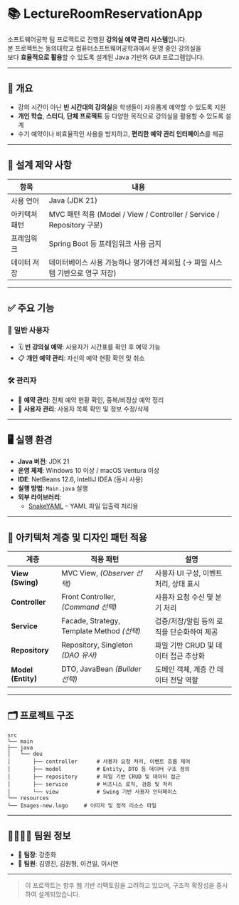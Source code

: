 # 📚 LectureRoomReservationApp

소프트웨어공학 팀 프로젝트로 진행된 **강의실 예약 관리 시스템**입니다.  
본 프로젝트는 동의대학교 컴퓨터소프트웨어공학과에서 운영 중인 강의실을  
보다 **효율적으로 활용**할 수 있도록 설계된 Java 기반의 GUI 프로그램입니다.

---

## 📝 개요

- 강의 시간이 아닌 **빈 시간대의 강의실**을 학생들이 자유롭게 예약할 수 있도록 지원
- **개인 학습**, **스터디**, **단체 프로젝트** 등 다양한 목적으로 강의실을 활용할 수 있도록 설계
- 수기 예약이나 비효율적인 사용을 방지하고, **편리한 예약 관리 인터페이스**를 제공

---

## 📌 설계 제약 사항

| 항목           | 내용                                                         |
|----------------|--------------------------------------------------------------|
| 사용 언어      | Java (JDK 21)                                                |
| 아키텍처 패턴  | MVC 패턴 적용 (Model / View / Controller / Service / Repository 구분) |
| 프레임워크     | Spring Boot 등 프레임워크 사용 금지                          |
| 데이터 저장    | 데이터베이스 사용 가능하나 평가에선 제외됨 (→ 파일 시스템 기반으로 영구 저장) |

---

## ✅ 주요 기능

### 👤 일반 사용자
- 🗓️ **빈 강의실 예약**: 사용자가 시간표를 확인 후 예약 가능
- 📋 **개인 예약 관리**: 자신의 예약 현황 확인 및 취소

### 🛠️ 관리자
- 📌 **예약 관리**: 전체 예약 현황 확인, 중복/비정상 예약 정리
- 👥 **사용자 관리**: 사용자 목록 확인 및 정보 수정/삭제

---

## 🖥️ 실행 환경

- **Java 버전**: JDK 21
- **운영 체제**: Windows 10 이상 / macOS Ventura 이상
- **IDE**: NetBeans 12.6, IntelliJ IDEA (동시 사용)
- **실행 방법**: `Main.java` 실행
- **외부 라이브러리**:
    - [SnakeYAML](https://bitbucket.org/asomov/snakeyaml) – YAML 파일 입출력 처리용

---

## 🧱 아키텍처 계층 및 디자인 패턴 적용

| 계층         | 적용 패턴                        | 설명 |
|--------------|----------------------------------|------|
| **View (Swing)** | MVC View, *(Observer 선택)*          | 사용자 UI 구성, 이벤트 처리, 상태 표시 |
| **Controller**   | Front Controller, *(Command 선택)*  | 사용자 요청 수신 및 분기 처리 |
| **Service**      | Facade, Strategy, Template Method *(선택)* | 검증/저장/알림 등의 로직을 단순화하여 제공 |
| **Repository**   | Repository, Singleton *(DAO 유사)* | 파일 기반 CRUD 및 데이터 접근 추상화 |
| **Model (Entity)** | DTO, JavaBean *(Builder 선택)*      | 도메인 객체, 계층 간 데이터 전달 역할 |

---

## 🗂️ 프로젝트 구조
    src
    └── main
    ├── java
    │   └── deu
    │       ├── controller      # 사용자 요청 처리, 이벤트 흐름 제어
    │       ├── model           # Entity, DTO 등 데이터 구조 정의
    │       ├── repository      # 파일 기반 CRUD 및 데이터 접근
    │       ├── service         # 비즈니스 로직, 검증 및 처리
    │       └── view            # Swing 기반 사용자 인터페이스
    └── resources
    └── Images-new.logo     # 이미지 및 정적 리소스 파일

---

## 👨‍👩‍👧‍👦 팀원 정보

- 👑 **팀장**: 강준화
- 👥 **팀원**: 김영진, 김원형, 이건일, 이시연

---
> 이 프로젝트는 향후 웹 기반 리팩토링을 고려하고 있으며, 구조적 확장성을 중시하여 설계되었습니다.
